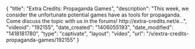 {
    "title": "Extra Credits: Propaganda Games",
    "description": "This week, we consider the unfortunate potential games have as tools for propaganda. Come discuss the topic with us in the forums! http:\/\/extra-credits.net\/e...",
    "videoid": "192155",
    "date_created": "1406055193",
    "date_modified": "1418181780",
    "type": "captivate",
    "layout": "video",
    "url": "\/v\/extra-credits-propaganda-games\/192155"
}